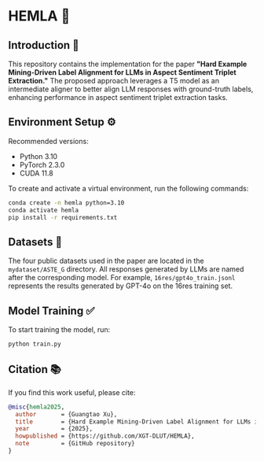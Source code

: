 # HEMLA 🚀

## Introduction 🧩

This repository contains the implementation for the paper **"Hard Example Mining-Driven Label Alignment for LLMs in Aspect Sentiment Triplet Extraction."**  The proposed approach leverages a T5 model as an intermediate aligner to better align LLM responses with ground-truth labels, enhancing performance in aspect sentiment triplet extraction tasks.

## Environment Setup ⚙️

Recommended versions:
- Python 3.10  
- PyTorch 2.3.0  
- CUDA 11.8  

To create and activate a virtual environment, run the following commands:

```bash
conda create -n hemla python=3.10
conda activate hemla
pip install -r requirements.txt
```
## Datasets 📁
The four public datasets used in the paper are located in the `mydataset/ASTE_G` directory.
All responses generated by LLMs are named after the corresponding model. For example, `16res/gpt4o_train.jsonl` represents the results generated by GPT-4o on the 16res training set.

## Model Training ✅

To start training the model, run:

```bash
python train.py
```
## Citation 📚

If you find this work useful, please cite:

```bibtex
@misc{hemla2025,
  author       = {Guangtao Xu},
  title        = {Hard Example Mining-Driven Label Alignment for LLMs in Aspect Sentiment Triplet Extraction},
  year         = {2025},
  howpublished = {https://github.com/XGT-DLUT/HEMLA},
  note         = {GitHub repository}
}
